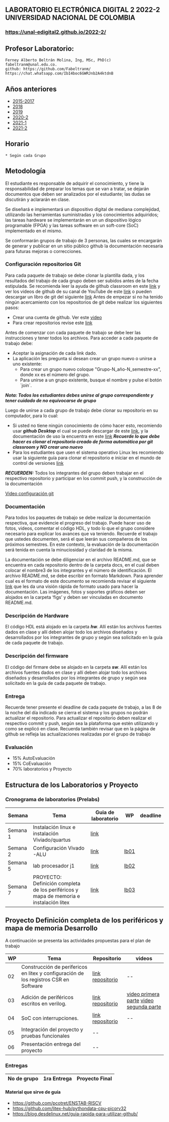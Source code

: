 ##   LABORATORIO ELECTRÓNICA DIGITAL 2 2022-2 UNIVERSIDAD NACIONAL DE COLOMBIA 
###  https://unal-edigital2.github.io/2022-2/

## Profesor Laboratorio:
	Ferney Alberto Beltrán Molina, Ing, MSc, PhD(c)
	fabeltranm@unal.edu.co.
	github: https://github.com/Fabeltranm/
	https://chat.whatsapp.com/IbI4boc6GWRJnb2A4ktdnB

## Años anteriores
* [2015-2017](https://sites.google.com/site/edigital2unal/)
* [2018](https://github.com/unal-edigital2/2020-2/blob/master/docs/proyectos2018.md)
* [2019](https://unal-edigital2.github.io/2019-2/)
* [2020-2](https://unal-edigital2.github.io/2020-2/)
* [2021-1](https://unal-edigital2.github.io/2021-1/)
* [2021-2](https://unal-edigital2.github.io/2021-2/)

## Horario 
	* Según cada Grupo
	

## Metodología

El estudiante es responsable de adquirir el conocimiento, y tiene la responsabilidad de preparar los temas que se van a  tratar, se dejarán documentos que deben ser analizados por  el estudiante; las dudas se discutirán y aclararán en clase. 

Se diseñará e implementará un dispositivo digital de mediana complejidad, utilizando las herramientas  suministradas y los conocimientos adquiridos; las tareas hardware se implementarán en un un dispositivo lógico programable (FPGA) y las tareas software en un soft-core (SoC) implementado en el mismo.

Se conformarán grupos de trabajo de 3 personas, las cuales se encargarán de generar y publicar en un sitio público github la documentación necesaria para futuras mejoras o correcciones.


### Configuración repositorios Git

Para cada paquete de trabajo se debe clonar la plantilla dada, y los resultados del trabajo de cada grupo deben ser subidos antes de la fecha estipulada. Se recomienda  leer la ayuda de github classroom en este [link](https://education.github.com/) y ver los videos de github de su canal de YouTube de este [link]( https://www.youtube.com/githubguides) o pueden descargar un libro de git del siguiente [link]( https://git-scm.com/book/en/v2)
Antes de empezar  si no ha tenido ningún acercamiento con los repositorios de git  debe realizar los siguientes pasos:
* Crear una cuenta de github. Ver este [video](https://www.youtube.com/watch?v=ezxRcdJ8glM&feature=youtu.be)
* Para crear repositorios  revise este [link](https://help.github.com/en/github/getting-started-with-github/create-a-repo)

Antes de comenzar con cada paquete de trabajo se debe leer las instrucciones  y tener todos los archivos. Para acceder a cada paquete de trabajo debe:
* Aceptar la asignación de cada link dado. 
* La aplicación les pregunta si desean crear un grupo nuevo o unirse a uno existente:
	* Para crear un grupo nuevo coloque "Grupo-N_año-N_semestre-xx", donde xx es el número del grupo.
	* Para unirse a un grupo existente, busque el nombre  y pulse el botón ´join´.
	
***Nota: Todos los estudiantes debes unirse al grupo correspondiente  y tener cuidado de no equivocarse de grupo***

Luego de unirse a cada grupo de trabajo debe clonar su  repositorio en su computador, para lo cual: 
* Si usted  no tiene ningún conocimiento de cómo hacer esto, recomiendo  usar ***github Desktop*** el cual se puede descargar de este [link]( https://desktop.github.com), y la documentación  de uso la encuentra en este [link](https://help.github.com/en/desktop/getting-started-with-github-desktop) ***Recuerde lo que debe hacer es clonar el repositorio creado de forma automática por git classroom y NO crear uno nuevo***
* Para los estudiantes que usen el sistema operativo Linux  les recomiendo usar la siguiente guía para clonar el repositorio e iniciar en  el mundo de  control de versiones [link]( https://git-scm.com/book/en/v2/Git-Basics-Getting-a-Git-Repository)

***RECUERDEN:*** Todos los integrantes del grupo deben  trabajar en el respectivo repositorio y participar en los  commit  push, y la construcción de la documentación

 [Video configuración git ](https://drive.google.com/file/d/1g7gR4HmyNd5qsYGZwOFSVYfc5JuuLey6/view?usp=sharing)

### Documentación

Para todos los paquetes de trabajo se debe  realizar  la documentación respectiva, que evidencie el progreso del trabajo. Puede hacer uso de fotos, videos, comentar el código HDL, y todo lo que el grupo considere necesario  para explicar los avances que va teniendo. 
Recuerde el trabajo que ustedes documenten, será el que leerán sus compañeros de los próximos semestres. En este contexto, la evaluación de la documentación será  tenida en cuenta la minuciosidad y claridad de la misma.

La documentación se debe  diligenciar en el archivo README.md, que se encuentra en cada repositorio dentro de la carpeta docs, en el cual deben colocar el nombre3 de los integrantes  y el  número de identificación.
El archivo README.md, se debe escribir en formato Markdown. Para aprender cual es el formato de este documento se recomienda revisar el siguiente [link](https://guides.github.com/features/mastering-markdown/) que les da una visión rápida de formato usado para hacer la documentación. 
Las imágenes, fotos y soportes gráficos deben ser alojados en la carpeta ‘figs’ y deben ser vinculadas en documento README.md.

### Descripción de Hardware

El código HDL está alojado en la carpeta ***hw***. Allí  están los archivos fuentes dados en clase  y allí deben alojar todo los archivos  diseñados  y desarrollados por los integrantes de grupo y según sea solicitado en la  guía de cada paquete de trabajo.

### Descripción del firmware

El código del firmare debe se alojado en la carpeta ***sw***. Allí  están los archivos fuentes dados en clase  y allí deben alojar todo los archivos  diseñados  y desarrollados por los integrantes de grupo y según sea solicitado en la  guía de cada paquete de trabajo.

### Entrega

Recuerde tener presente el deadline  de cada paquete de trabajo, a las 8 de la noche del día indicado  se cierra  el sistema  y los grupos no podrán actualizar el repositorio.
Para actualizar el repositorio deben realizar  el respectivo commit y push, según sea la plataforma que estén utilizando y como se explicó en clase.
Recuerda también revisar que en la página de github se refleja las actualizaciones realizadas por el grupo de trabajo 
  

### Evaluación
* 15% AutoEvaluación
* 15% CoEvaluación
* 70% laboratorios y Proyecto

## Estructura de los Laboratorios y Proyecto 

### Cronograma de laboratorios  (Prelabs) 


Semana   | Tema   | Guia de laboratorio | WP | deadline 
--       | --     | --            	| -- | --   
Semana 1 | Instalación linux e instalación Viviado/quartus | [link](./labs/lab00.md) | |
Semana 2 | Configuración Vivado -ALU | [link](./labs/lab01.md) | [lb01](https://classroom.github.com/a/NkduMOs4) |
Semana 5 | lab procesador j1 | [link](./labs/lab02.md) | [lb02](https://classroom.github.com/a/Xtd6vHQ2) |
Semana 7 | PROYECTO: Definición completa de los periféricos y mapa de memoria e instalación litex | [link](./labs/lab03.md) | [lb03](https://classroom.github.com/a/_fst-5dA) |

## Proyecto Definición completa de los periféricos y mapa de memoria Desarrollo 
A continuación se presenta las actividades propuestas para el plan de trabajo 


WP    | Tema |  Repositorio | videos  
--    | --   | --  | --   
02    | Construcción de perifericos en litex  y configuración de los registros CSR en Software| [link repositorio](https://github.com/unal-edigital2/WP02_SoC_include_uart_pwm_gpio)  | --  
03    | Adición de periféricos escritos en verilog.  | [link repositorio ](https://github.com/unal-edigital2/WP03_SoC_include_verilog) | [video primera parte](https://drive.google.com/file/d/1dF2ubHnqWjsFFVVeYB71-etwXkDYdnr0/view?usp=sharing) [video segunda parte](https://drive.google.com/file/d/1F-0olLOCx6QSuNrsm5MJVBPeSGDumDqC/view?usp=sharing)
04    | SoC con interrupciones.  | [link repositorio](https://github.com/unal-edigital2/WP04_SoC_include_interrupt) | --
05    | Integración del proyecto y pruebas funcionales  | --
06    | Presentación  entrega del proyecto | --

### Entregas

No de grupo  | 1ra Entrega | Proyecto Final   
--           | --          | --           

#### Material que sirve de  guía 
* https://github.com/pcotret/ENSTAB-RISCV
* https://github.com/litex-hub/pythondata-cpu-picorv32
* https://blog.desdelinux.net/guia-rapida-para-utilizar-github/
